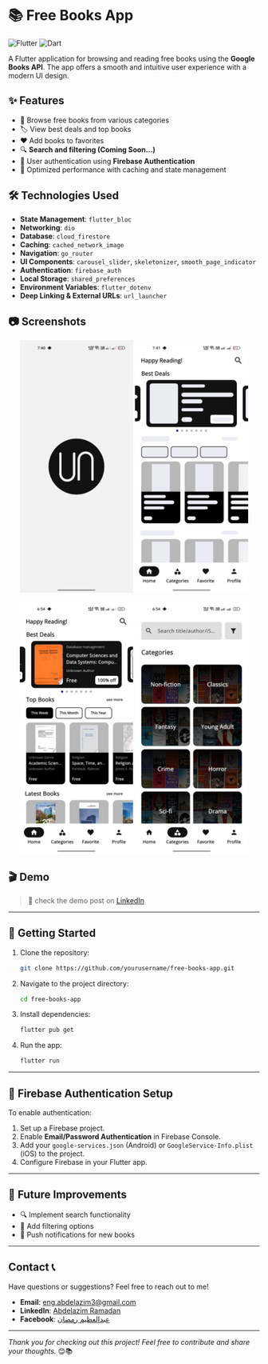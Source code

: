 # 📚 Free Books App

![Flutter](https://img.shields.io/badge/Flutter-%2302569B.svg?style=for-the-badge&logo=Flutter&logoColor=white)
![Dart](https://img.shields.io/badge/Dart-%230175C2.svg?style=for-the-badge&logo=Dart&logoColor=white)

A Flutter application for browsing and reading free books using the **Google Books API**. The app offers a smooth and intuitive user experience with a modern UI design.

## ✨ Features

- 📖 Browse free books from various categories
- 🏷️ View best deals and top books
- ❤️ Add books to favorites
- 🔍 **Search and filtering (Coming Soon...)**
- 🔐 User authentication using **Firebase Authentication**
- 🚀 Optimized performance with caching and state management

## 🛠️ Technologies Used

- **State Management**: `flutter_bloc`
- **Networking**: `dio`
- **Database**: `cloud_firestore`
- **Caching**: `cached_network_image`
- **Navigation**: `go_router`
- **UI Components**: `carousel_slider`, `skeletonizer`, `smooth_page_indicator`
- **Authentication**: `firebase_auth`
- **Local Storage**: `shared_preferences`
- **Environment Variables**: `flutter_dotenv`
- **Deep Linking & External URLs**: `url_launcher`

## 📷 Screenshots
<p align="center">
  <img src="screenshots/splash_view.jpg" width="45%" />
  <img src="screenshots/loading_indicator.jpg" width="45%" />
</p>


<p align="center">
  <img src="screenshots/home_view.jpg" width="45%" />
  <img src="screenshots/category_view.jpg" width="45%" />
</p>



## 🎬 Demo

> 🔗 check the demo post on [LinkedIn](https://www.linkedin.com/posts/azimramadan_flutter-mobileapp-opensource-activity-7308032308412932096-n-O_?utm_source=social_share_send&utm_medium=android_app&rcm=ACoAAEnUMDsBHOQmpv6_GP-fBGNNSeeDyOxGA6A&utm_campaign=copy_link )
---

## 🚀 Getting Started

1. Clone the repository:
   ```sh
   git clone https://github.com/yourusername/free-books-app.git
   ```
2. Navigate to the project directory:
   ```sh
   cd free-books-app
   ```
3. Install dependencies:
   ```sh
   flutter pub get
   ```
4. Run the app:
   ```sh
   flutter run
   ```

---

## 🔐 Firebase Authentication Setup

To enable authentication:
1. Set up a Firebase project.
2. Enable **Email/Password Authentication** in Firebase Console.
3. Add your `google-services.json` (Android) or `GoogleService-Info.plist` (iOS) to the project.
4. Configure Firebase in your Flutter app.

---

## 📌 Future Improvements

- 🔍 Implement search functionality
- 🎯 Add filtering options
- 📢 Push notifications for new books

---

## Contact 📞

Have questions or suggestions? Feel free to reach out to me!  

- **Email**: [eng.abdelazim3@gmail.com](eng.abdelazim3@gmail.com)  
- **LinkedIn**: [Abdelazim Ramadan](https://www.linkedin.com/in/azimramadan?utm_source=share&utm_campaign=share_via&utm_content=profile&utm_medium=android_app)  
- **Facebook**: [عبدالعظيم رمضان](https://www.facebook.com/share/19pSykEJNM/?mibextid=qi2Omg)  

---

*Thank you for checking out this project! Feel free to contribute and share your thoughts.* 😊📚
